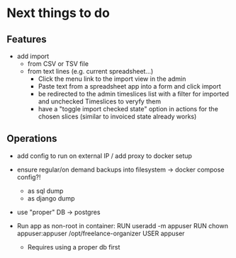# Next things to do

## Features

* add import
  * from CSV or TSV file
  * from text lines (e.g. current spreadsheet...)
    * Click the menu link to the import view in the admin
    * Paste text from a spreadsheet app into a form and click import
    * be redirected to the admin timeslices list with a filter for imported 
      and unchecked Timeslices to veryfy them
    * have a "toggle import checked state" option in actions for the chosen 
      slices (similar to invoiced state already works)

## Operations

* add config to run on external IP / add proxy to docker setup
* ensure regular/on demand backups into filesystem -> docker compose config?!
  * as sql dump
  * as django dump
* use "proper" DB -> postgres

* Run app as non-root in container:
  RUN useradd -m appuser
  RUN chown appuser:appuser /opt/freelance-organizer
  USER appuser
  * Requires using a proper db first
